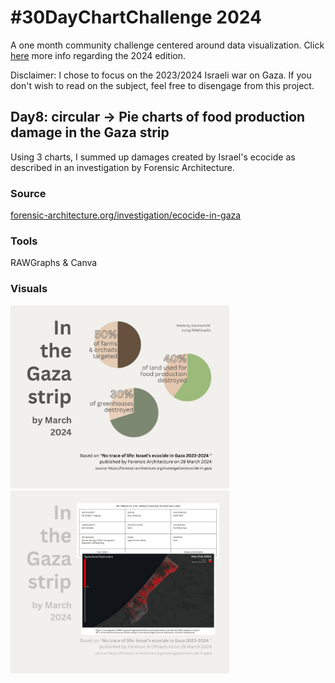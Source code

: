 # #30DayChartChallenge 2024

A one month community challenge centered around data visualization.
Click [here](https://github.com/30DayChartChallenge/Edition2024) more info regarding the 2024 edition.

Disclaimer: I chose to focus on the 2023/2024 Israeli war on Gaza. If you don't wish to read on the subject, feel free to disengage from this project.

## Day8: circular -> Pie charts of food production damage in the Gaza strip
Using 3 charts, I summed up damages created by Israel's ecocide as described in an investigation by Forensic Architecture.

### Source 
[forensic-architecture.org/investigation/ecocide-in-gaza](https://forensic-architecture.org/investigation/ecocide-in-gaza)

### Tools
RAWGraphs & Canva

### Visuals
<div>
<img src="ecocide-gaza-strip-2023-2024/slide1.jpg" alt="Damages to food production in the Gaza strip, pie charts" width="350"/>
<img src="ecocide-gaza-strip-2023-2024/slide2.jpg" alt="Damages to food production damage in the Gaza strip, sources / info" width="350"/>
</div>

